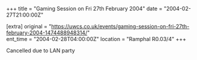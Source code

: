 +++
title = "Gaming Session on Fri 27th February 2004"
date = "2004-02-27T21:00:00Z"

[extra]
original = "https://uwcs.co.uk/events/gaming-session-on-fri-27th-february-2004-1474488948314/"    
ent_time = "2004-02-28T04:00:00Z"
location = "Ramphal R0.03/4"
+++

Cancelled due to LAN party

